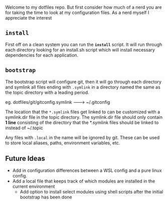 Welcome to my dotfiles repo. But first consider how much of a nerd you are for
taking the time to look at my configuration files. As a nerd myself I appreciate
the interest

## `install`
First off on a clean system you can run the **`install`** script.
It will run through each directory looking for an install.sh script
which will install necessary dependencies for each application.

## `bootstrap`
The bootstrap script will configure git, then it will go through each
directory and symlink all files ending with `.symlink` in a directory
named the same as the topic directory with a leading period.

eg. dotfiles/git/gitconfig.symlink ---> ~/.gitconfig

The location that the `*.symlink` files get linked to can be customized with
a symlink.dir file in the topic directory. The symlink.dir file should only
contain **1 line** consisting of the directory that the *.symlink files should
be linked to instead of ~/.topic 

Any files with `.local` in the name will be ignored by git. These can be used to 
store local aliases, paths, environment variables, etc.

## Future Ideas
- Add in configuration differences between a WSL config and a pure linux config.
- Add a local file that keeps track of which modules are installed in the current environment
    - Add option to install select modules using shell scripts after the initial bootstrap has been done
